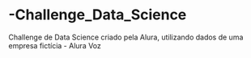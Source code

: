 # -Challenge_Data_Science
Challenge de Data Science criado pela Alura, utilizando dados de uma empresa fictícia - Alura Voz
